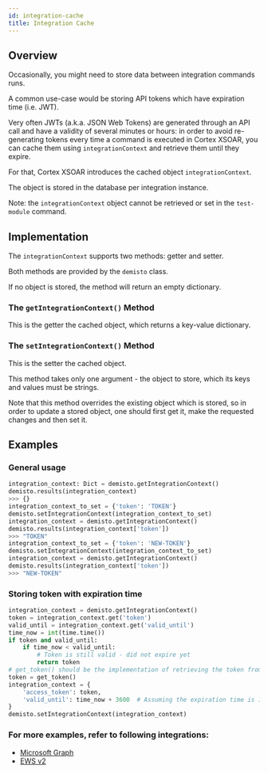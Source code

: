 ```yaml
---
id: integration-cache
title: Integration Cache
---
```


## Overview

Occasionally, you might need to store data between integration commands runs.

A common use-case would be storing API tokens which have expiration time (i.e. JWT). 

Very often JWTs (a.k.a. JSON Web Tokens) are generated through an API call and have a validity of several minutes or hours: in order to avoid re-generating tokens every time a command is executed in Cortex XSOAR, you can cache them using `integrationContext` and retrieve them until they expire.

For that, Cortex XSOAR introduces the cached object `integrationContext`.

The object is stored in the database per integration instance.

Note: the `integrationContext` object cannot be retrieved or set in the `test-module` command.

## Implementation

The `integrationContext` supports two methods: getter and setter.

Both methods are provided by the `demisto` class.

If no object is stored, the method will return an empty dictionary.

### The `getIntegrationContext()` Method
This is the getter the cached object, which returns a key-value dictionary.

### The `setIntegrationContext()` Method
This is the setter the cached object.

This method takes only one argument - the object to store, which its keys and values must be strings.

Note that this method overrides the existing object which is stored, so in order to update a stored object, one should first get it, make the requested changes and then set it.


## Examples

### General usage
```python
integration_context: Dict = demisto.getIntegrationContext()
demisto.results(integration_context)
>>> {}
integration_context_to_set = {'token': 'TOKEN'}
demisto.setIntegrationContext(integration_context_to_set)
integration_context = demisto.getIntegrationContext()
demisto.results(integration_context['token'])
>>> "TOKEN"
integration_context_to_set = {'token': 'NEW-TOKEN'}
demisto.setIntegrationContext(integration_context_to_set)
integration_context = demisto.getIntegrationContext()
demisto.results(integration_context['token'])
>>> "NEW-TOKEN"
```

### Storing token with expiration time
```python
integration_context = demisto.getIntegrationContext()
token = integration_context.get('token')
valid_until = integration_context.get('valid_until')
time_now = int(time.time())
if token and valid_until:
    if time_now < valid_until:
        # Token is still valid - did not expire yet
        return token
# get_token() should be the implementation of retrieving the token from the API 
token = get_token()
integration_context = {
    'access_token': token,
    'valid_until': time_now + 3600  # Assuming the expiration time is 1 hour
}
demisto.setIntegrationContext(integration_context)
```

### For more examples, refer to following integrations:
 - [Microsoft Graph](https://github.com/demisto/content/blob/master/Packs/ApiModules/Scripts/MicrosoftApiModule/MicrosoftApiModule.py)
 - [EWS v2](https://github.com/demisto/content/blob/master/Integrations/EWSv2/EWSv2.py) 